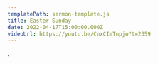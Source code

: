 ```yaml
---
templatePath: sermon-template.js
title: Easter Sunday
date: 2022-04-17T15:00:00.000Z
videoUrl: https://youtu.be/CnxCImTnpjo?t=2359
---
```

.